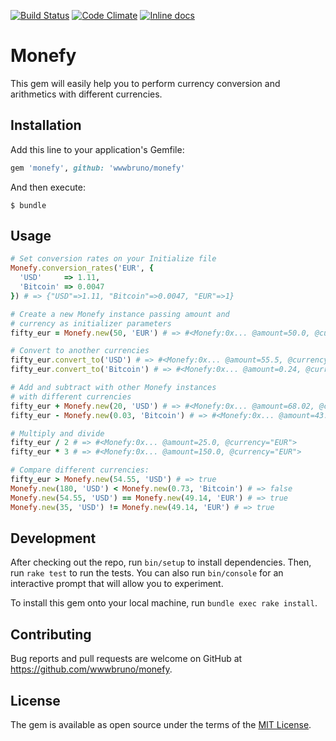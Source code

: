 [![Build Status](https://travis-ci.org/wwwbruno/monefy.svg?branch=master)](https://travis-ci.org/wwwbruno/monefy)
[![Code Climate](https://codeclimate.com/github/wwwbruno/monefy/badges/gpa.svg)](https://codeclimate.com/github/wwwbruno/monefy)
[![Inline docs](http://inch-ci.org/github/wwwbruno/monefy.svg?branch=master)](http://inch-ci.org/github/wwwbruno/monefy)

# Monefy

This gem will easily help you to perform currency conversion and arithmetics with different currencies.

## Installation

Add this line to your application's Gemfile:

```ruby
gem 'monefy', github: 'wwwbruno/monefy'
```

And then execute:

```
$ bundle
```

## Usage

```ruby
# Set conversion rates on your Initialize file
Monefy.conversion_rates('EUR', {
  'USD'     => 1.11,
  'Bitcoin' => 0.0047
}) # => {"USD"=>1.11, "Bitcoin"=>0.0047, "EUR"=>1}

# Create a new Monefy instance passing amount and
# currency as initializer parameters
fifty_eur = Monefy.new(50, 'EUR') # => #<Monefy:0x... @amount=50.0, @currency="EUR">

# Convert to another currencies
fifty_eur.convert_to('USD') # => #<Monefy:0x... @amount=55.5, @currency="USD">
fifty_eur.convert_to('Bitcoin') # => #<Monefy:0x... @amount=0.24, @currency="Bitcoin">

# Add and subtract with other Monefy instances
# with different currencies
fifty_eur + Monefy.new(20, 'USD') # => #<Monefy:0x... @amount=68.02, @currency="EUR">
fifty_eur - Monefy.new(0.03, 'Bitcoin') # => #<Monefy:0x... @amount=43.62, @currency="EUR">

# Multiply and divide
fifty_eur / 2 # => #<Monefy:0x... @amount=25.0, @currency="EUR">
fifty_eur * 3 # => #<Monefy:0x... @amount=150.0, @currency="EUR">

# Compare different currencies:
fifty_eur > Monefy.new(54.55, 'USD') # => true
Monefy.new(180, 'USD') < Monefy.new(0.73, 'Bitcoin') # => false
Monefy.new(54.55, 'USD') == Monefy.new(49.14, 'EUR') # => true
Monefy.new(35, 'USD') != Monefy.new(49.14, 'EUR') # => true
```

## Development

After checking out the repo, run `bin/setup` to install dependencies. Then, run `rake test` to run the tests. You can also run `bin/console` for an interactive prompt that will allow you to experiment.

To install this gem onto your local machine, run `bundle exec rake install`.

## Contributing

Bug reports and pull requests are welcome on GitHub at https://github.com/wwwbruno/monefy.

## License

The gem is available as open source under the terms of the [MIT License](http://opensource.org/licenses/MIT).
